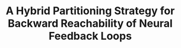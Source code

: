 ---
title: "A Hybrid Partitioning Strategy for Backward Reachability of Neural Feedback Loops"
authors: "Nicholas Rober, Michael Everett, Songan Zhang, Jonathan P. How"
venue: "American Controls Conference (ACC)"
year: "2023"
status: "published"
arxiv: "https://arxiv.org/pdf/2210.07918.pdf"
official_link: ""
doi: ""
volume: ""
number: ""
pages: ""
publisher: ""
month: "12"
address: ""
type: "conference"
school: ""
awards: ""
notes: ""
include_on_website: true
image: "rober23_acc_backward_cartoons.png"
links_to_code: "https://github.com/mit-acl/nn_robustness_analysis"
links_to_video: ""
collection: publications
permalink: /publication/2023-12-Rober23_ACC.html
---